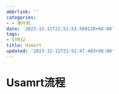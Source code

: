 ```yaml
---
abbrlink: ''
categories:
- - 单片机
date: '2023-12-11T21:51:53.568128+08:00'
tags:
- STM32
title: Usmart
updated: '2023-12-11T21:52:47.403+08:00'
---
```

# Usamrt流程
